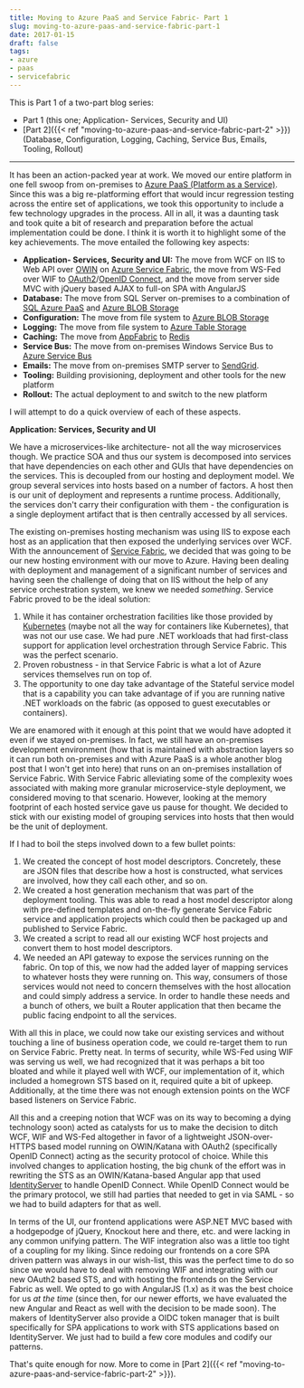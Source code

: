 ```yaml
---
title: Moving to Azure PaaS and Service Fabric- Part 1
slug: moving-to-azure-paas-and-service-fabric-part-1
date: 2017-01-15
draft: false
tags:
- azure
- paas
- servicefabric
---
```

This is Part 1 of a two-part blog series:

- Part 1 (this one; Application- Services, Security and UI)
- [Part 2]({{< ref "moving-to-azure-paas-and-service-fabric-part-2" >}}) (Database, Configuration, Logging, Caching, Service Bus, Emails, Tooling, Rollout)

---

It has been an action-packed year at work. We moved our entire platform in one fell swoop from on-premises to [Azure PaaS (Platform as a Service)](https://azure.microsoft.com/en-us/overview/what-is-paas/). Since this was a big re-platforming effort that would incur regression testing across the entire set of applications, we took this opportunity to include a few technology upgrades in the process. All in all, it was a daunting task and took quite a bit of research and preparation before the actual implementation could be done. I think it is worth it to highlight some of the key achievements. The move entailed the following key aspects:

- **Application- Services, Security and UI:** The move from WCF on IIS to Web API over [OWIN](http://owin.org/) on [Azure Service Fabric](https://azure.microsoft.com/en-us/services/service-fabric/), the move from WS-Fed over WIF to [OAuth2](https://oauth.net/2/)/[OpenID Connect](https://openid.net/connect/), and the move from server side MVC with jQuery based AJAX to full-on SPA with AngularJS
- **Database:** The move from SQL Server on-premises to a combination of [SQL Azure PaaS](https://azure.microsoft.com/en-us/services/sql-database/) and [Azure BLOB Storage](https://azure.microsoft.com/en-us/services/storage/blobs/)
- **Configuration:** The move from file system to [Azure BLOB Storage](https://azure.microsoft.com/en-us/services/storage/blobs/) 
- **Logging:** The move from file system to [Azure Table Storage](https://azure.microsoft.com/en-us/services/storage/tables/)
- **Caching:** The move from [AppFabric](https://en.wikipedia.org/wiki/AppFabric_Caching) to [Redis](https://redis.io/)
- **Service Bus:** The move from on-premises Windows Service Bus to [Azure Service Bus](https://azure.microsoft.com/en-us/services/service-bus/)
- **Emails:** The move from on-premises SMTP server to [SendGrid](https://sendgrid.com/).
- **Tooling:** Building provisioning, deployment and other tools for the new platform
- **Rollout:** The actual deployment to and switch to the new platform

I will attempt to do a quick overview of each of these aspects.

**Application: Services, Security and UI**

We have a microservices-like architecture- not all the way microservices though. We practice SOA and thus our system is decomposed into services that have dependencies on each other and GUIs that have dependencies on the services. This is decoupled from our hosting and deployment model. We group several services into hosts based on a number of factors. A host then is our unit of deployment and represents a runtime process. Additionally, the services don't carry their configuration with them - the configuration is a single deployment artifact that is then centrally accessed by all services.

The existing on-premises hosting mechanism was using IIS to expose each host as an application that then exposed the underlying services over WCF. With the announcement of [Service Fabric](https://azure.microsoft.com/en-us/services/service-fabric/), we decided that was going to be our new hosting environment with our move to Azure. Having been dealing with deployment and management of a significant number of services and having seen the challenge of doing that on IIS without the help of any service orchestration system, we knew we needed *something*. Service Fabric proved to be the ideal solution:

1. While it has container orchestration facilities like those provided by [Kubernetes](https://kubernetes.io/) (maybe not all the way for containers like Kubernetes), that was not our use case. We had pure .NET workloads that had first-class support for application level orchestration through Service Fabric. This was the perfect scenario.
2. Proven robustness - in that Service Fabric is what a lot of Azure services themselves run on top of.
3. The opportunity to one day take advantage of the Stateful service model that is a capability you can take advantage of if you are running native .NET workloads on the fabric (as opposed to guest executables or containers).  
 
We are enamored with it enough at this point that we would have adopted it even if we stayed on-premises. In fact, we still have an on-premises development environment (how that is maintained with abstraction layers so it can run both on-premises and with Azure PaaS is a whole another blog post that I won't get into here) that runs on an on-premises installation of Service Fabric. With Service Fabric alleviating some of the complexity woes associated with making more granular microservice-style deployment, we considered moving to that scenario. However, looking at the memory footprint of each hosted service gave us pause for thought. We decided to stick with our existing model of grouping services into hosts that then would be the unit of deployment.

If I had to boil the steps involved down to a few bullet points:

1. We created the concept of host model descriptors. Concretely, these are JSON files that describe how a host is constructed, what services are involved, how they call each other, and so on.
2. We created a host generation mechanism that was part of the deployment tooling. This was able to read a host model descriptor along with pre-defined templates and on-the-fly generate Service Fabric service and application projects which could then be packaged up and published to Service Fabric.
3. We created a script to read all our existing WCF host projects and convert them to host model descriptors.
4. We needed an API gateway to expose the services running on the fabric. On top of this, we now had the added layer of mapping services to whatever hosts they were running on. This way, consumers of those services would not need to concern themselves with the host allocation and could simply address a service. In order to handle these needs and a bunch of others, we built a Router application that then became the public facing endpoint to all the services.  

With all this in place, we could now take our existing services and without touching a line of business operation code, we could re-target them to run on Service Fabric. Pretty neat. In terms of security, while WS-Fed using WIF was serving us well, we had recognized that it was perhaps a bit too bloated and while it played well with WCF, our implementation of it, which included a homegrown STS based on it, required quite a bit of upkeep. Additionally, at the time there was not enough extension points on the WCF based listeners on Service Fabric.

All this and a creeping notion that WCF was on its way to becoming a dying technology soon) acted as catalysts for us to make the decision to ditch WCF, WIF and WS-Fed altogether in favor of a lightweight JSON-over-HTTPS based model running on OWIN/Katana with OAuth2 (specifically OpenID Connect) acting as the security protocol of choice. While this involved changes to application hosting, the big chunk of the effort was in rewriting the STS as an OWIN/Katana-based Angular app that used [IdentityServer](https://identityserver.io/) to handle OpenID Connect. While OpenID Connect would be the primary protocol, we still had parties that needed to get in via SAML - so we had to build adapters for that as well.

In terms of the UI, our frontend applications were ASP.NET MVC based with a hodgepodge of jQuery, Knockout here and there, etc. and were lacking in any common unifying pattern. The WIF integration also was a little too tight of a coupling for my liking. Since redoing our frontends on a core SPA driven pattern was always in our wish-list, this was the perfect time to do so since we would have to deal with removing WIF and integrating with our new OAuth2 based STS, and with hosting the frontends on the Service Fabric as well. We opted to go with AngularJS (1.x) as it was the best choice for us *at the time* (since then, for our newer efforts, we have evaluated the new Angular and React as well with the decision to be made soon). The makers of IdentityServer also provide a OIDC token manager that is built specifically for SPA applications to work with STS applications based on IdentityServer. We just had to build a few core modules and codify our patterns. 

That's quite enough for now. More to come in [Part 2]({{< ref "moving-to-azure-paas-and-service-fabric-part-2" >}}).
